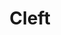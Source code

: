 ---
title: "Cleft"
summary: "Instrumental rock duo from Manchester, UK, formed in"
image: "cleft.jpg"
apple_music_artist_url: "https://music.apple.com/gb/artist/cleft/523643755"
wikipedia_url: "none"
---